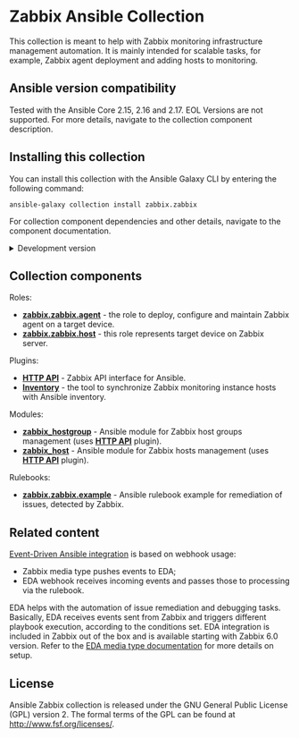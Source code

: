 # Zabbix Ansible Collection

This collection is meant to help with Zabbix monitoring infrastructure management automation.
It is mainly intended for scalable tasks, for example, Zabbix agent deployment and adding hosts to monitoring.


## Ansible version compatibility

Tested with the Ansible Core 2.15, 2.16 and 2.17. EOL Versions are not supported. For more details, navigate to the collection component description.


## Installing this collection

You can install this collection with the Ansible Galaxy CLI by entering the following command:

    ansible-galaxy collection install zabbix.zabbix

For collection component dependencies and other details, navigate to the component documentation.

<details>
  <summary>Development version</summary>
  Latest development version. Do not use it in production environment.

    ansible-galaxy collection install git+https://github.com/zabbix/ansible-collection.git

</details>


## Collection components

Roles:
  - [**zabbix.zabbix.agent**](https://github.com/zabbix/ansible-collection/blob/main/roles/agent/README.md) - the role to deploy, configure and maintain Zabbix agent on a target device.
  - [**zabbix.zabbix.host**](https://github.com/zabbix/ansible-collection/blob/main/roles/host/README.md) - this role represents target device on Zabbix server.

Plugins:
  - [**HTTP API**](https://github.com/zabbix/ansible-collection/blob/main/plugins/README.md#http-api-plugin) - Zabbix API interface for Ansible.
  - [**Inventory**](https://github.com/zabbix/ansible-collection/blob/main/plugins/README.md#inventory-plugin) - the tool to synchronize Zabbix monitoring instance hosts with Ansible inventory.

Modules:
  - [**zabbix_hostgroup**](https://github.com/zabbix/ansible-collection/blob/main/plugins/README.md#hostgroup-module) - Ansible module for Zabbix host groups management (uses [**HTTP API**](https://github.com/zabbix/ansible-collection/blob/main/plugins/README.md#http-api-plugin) plugin).
  - [**zabbix_host**](https://github.com/zabbix/ansible-collection/blob/main/plugins/README.md#host-module) - Ansible module for Zabbix hosts management (uses [**HTTP API**](https://github.com/zabbix/ansible-collection/blob/main/plugins/README.md#http-api-plugin) plugin).

Rulebooks:
  - [**zabbix.zabbix.example**](https://github.com/zabbix/ansible-collection/blob/main/extensions/eda/rulebooks) - Ansible rulebook example for remediation of issues, detected by Zabbix.

## Related content

[Event-Driven Ansible integration](https://www.zabbix.com/integrations/ansible#event_driven_ansible) is based on webhook usage:
  - Zabbix media type pushes events to EDA;
  - EDA webhook receives incoming events and passes those to processing via the rulebook.

EDA helps with the automation of issue remediation and debugging tasks. Basically, EDA receives events sent from Zabbix and triggers different playbook execution, according to the conditions set.
EDA integration is included in Zabbix out of the box and is available starting with Zabbix 6.0 version. Refer to the [EDA media type documentation](https://www.zabbix.com/integrations/ansible#event_driven_ansible) for more details on setup.

## License

Ansible Zabbix collection is released under the GNU General Public License (GPL) version 2. The formal terms of the GPL can be found at http://www.fsf.org/licenses/.
